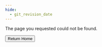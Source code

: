 ```yaml
---
hide:
  - git_revision_date
---
```


<div class="terminal-alert terminal-alert-error">The page you requested could not be found.</div>

<a href="/"><button class="btn btn-default">Return Home</button></a>